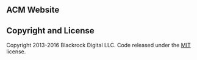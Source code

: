 ## ACM Website

## Copyright and License

Copyright 2013-2016 Blackrock Digital LLC. Code released under the [MIT](https://github.com/BlackrockDigital/startbootstrap-creative/blob/gh-pages/LICENSE) license.
